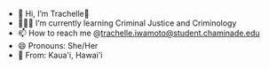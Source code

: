 - 👋 Hi, I’m Trachelle🌺
- 👩🏽‍🏫 I’m currently learning Criminal Justice and Criminology 
- 📫 How to reach me @trachelle.iwamoto@student.chaminade.edu 
- 😄 Pronouns: She/Her
- 🌴 From: Kaua'i, Hawai'i

